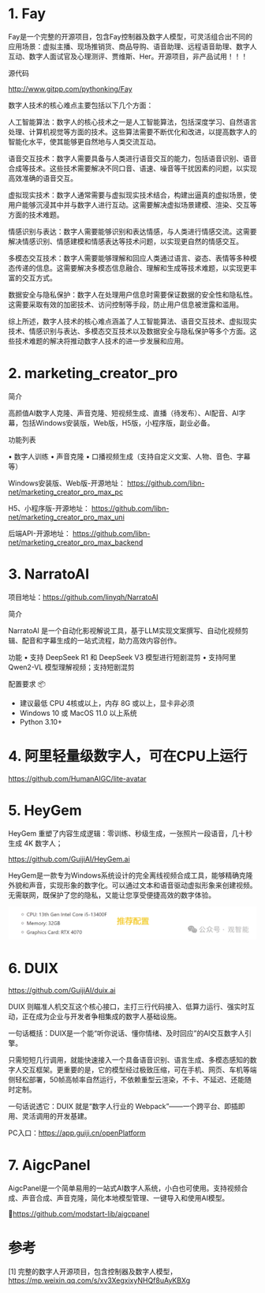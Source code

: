 # 1. Fay

Fay是一个完整的开源项目，包含Fay控制器及数字人模型，可灵活组合出不同的应用场景：虚拟主播、现场推销货、商品导购、语音助理、远程语音助理、数字人互动、数字人面试官及心理测评、贾维斯、Her。开源项目，非产品试用！！！

源代码

http://www.gitpp.com/pythonking/Fay

数字人技术的核心难点主要包括以下几个方面：

人工智能算法：数字人的核心技术之一是人工智能算法，包括深度学习、自然语言处理、计算机视觉等方面的技术。这些算法需要不断优化和改进，以提高数字人的智能化水平，使其能够更自然地与人类交流互动。

语音交互技术：数字人需要具备与人类进行语音交互的能力，包括语音识别、语音合成等技术。这些技术需要解决不同口音、语速、噪音等干扰因素的问题，以实现高效准确的语音交互。

虚拟现实技术：数字人通常需要与虚拟现实技术结合，构建出逼真的虚拟场景，使用户能够沉浸其中并与数字人进行互动。这需要解决虚拟场景建模、渲染、交互等方面的技术难题。

情感识别与表达：数字人需要能够识别和表达情感，与人类进行情感交流。这需要解决情感识别、情感建模和情感表达等技术问题，以实现更自然的情感交互。

多模态交互技术：数字人需要能够理解和回应人类通过语言、姿态、表情等多种模态传递的信息。这需要解决多模态信息融合、理解和生成等技术难题，以实现更丰富的交互方式。

数据安全与隐私保护：数字人在处理用户信息时需要保证数据的安全性和隐私性。这需要采取有效的加密技术、访问控制等手段，防止用户信息被泄露和滥用。

综上所述，数字人技术的核心难点涵盖了人工智能算法、语音交互技术、虚拟现实技术、情感识别与表达、多模态交互技术以及数据安全与隐私保护等多个方面。这些技术难题的解决将推动数字人技术的进一步发展和应用。

# 2. marketing_creator_pro

简介

高颜值AI数字人克隆、声音克隆、短视频生成、直播（待发布）、AI配音、AI字幕，包括Windows安装版，Web版，H5版，小程序版，副业必备。

功能列表

• 数字人训练
• 声音克隆
• 口播视频生成（支持自定义文案、人物、音色、字幕等）

Windows安装版、Web版-开源地址：
https://github.com/libn-net/marketing_creator_pro_max_pc

H5、小程序版-开源地址：
https://github.com/libn-net/marketing_creator_pro_max_uni

后端API-开源地址：
https://github.com/libn-net/marketing_creator_pro_max_backend

# 3. NarratoAI

项目地址：https://github.com/linyqh/NarratoAI

简介

NarratoAI 是一个自动化影视解说工具，基于LLM实现文案撰写、自动化视频剪辑、配音和字幕生成的一站式流程，助力高效内容创作。

功能
• 支持 DeepSeek R1 和 DeepSeek V3 模型进行短剧混剪
• 支持阿里 Qwen2-VL 模型理解视频；支持短剧混剪

配置要求 📦

- 建议最低 CPU 4核或以上，内存 8G 或以上，显卡非必须
- Windows 10 或 MacOS 11.0 以上系统
- Python 3.10+

# 4. 阿里轻量级数字人，可在CPU上运行

https://github.com/HumanAIGC/lite-avatar

# 5. HeyGem
HeyGem 重塑了内容生成逻辑：零训练、秒级生成，一张照片一段语音，几十秒生成 4K 数字人；

https://github.com/GuijiAI/HeyGem.ai

HeyGem是一款专为Windows系统设计的完全离线视频合成工具，能够精确克隆外貌和声音，实现形象的数字化。可以通过文本和语音驱动虚拟形象来创建视频。无需联网，既保护了您的隐私，又能让您享受便捷高效的数字体验。

![img.png](.01_github项目/heygem推荐配置.png)

# 6. DUIX

https://github.com/GuijiAI/duix.ai

DUIX 则瞄准人机交互这个核心接口，主打三行代码接入、低算力运行、强实时互动，正在成为企业与开发者争相集成的数字人基础设施。

一句话概括：DUIX是一个能“听你说话、懂你情绪、及时回应”的AI交互数字人引擎。

只需短短几行调用，就能快速接入一个具备语音识别、语言生成、多模态感知的数字人交互框架。更重要的是，它的模型经过极致压缩，可在手机、网页、车机等端侧轻松部署，50帧高帧率自然运行，不依赖重型云渲染，不卡、不延迟、还能随时定制。

一句话说透它：DUIX 就是“数字人行业的 Webpack”——一个跨平台、即插即用、灵活调用的开发基建。

PC入口：https://app.guiji.cn/openPlatform

# 7. AigcPanel

AigcPanel是一个简单易用的一站式AI数字人系统，小白也可使用。支持视频合成、声音合成、声音克隆，简化本地模型管理、一键导入和使用AI模型。

🔗https://github.com/modstart-lib/aigcpanel

# 参考

[1] 完整的数字人开源项目，包含控制器及数字人模型，https://mp.weixin.qq.com/s/xv3XegxixyNHQf8uAyKBXg